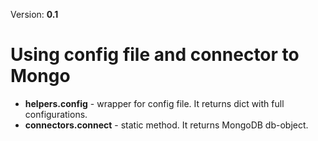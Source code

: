 Version: __0.1__

# Using config file and connector to Mongo
  * __helpers.config__ - wrapper for config file. It returns dict with full configurations.
  * __connectors.connect__ - static method. It returns  MongoDB db-object.

